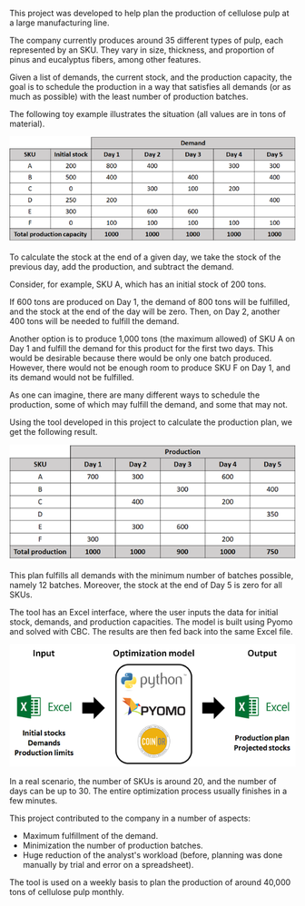 This project was developed to help plan the production of cellulose pulp at a large manufacturing line.

The company currently produces around 35 different types of pulp, each represented by an SKU. They vary in size, thickness, and proportion of pinus and eucalyptus fibers, among other features.

Given a list of demands, the current stock, and the production capacity, the goal is to schedule the production in a way that satisfies all demands (or as much as possible) with the least number of production batches.

The following toy example illustrates the situation (all values are in tons of material).

![input data](input.png)

To calculate the stock at the end of a given day, we take the stock of the previous day, add the production, and subtract the demand.

Consider, for example, SKU A, which has an initial stock of 200 tons.

If 600 tons are produced on Day 1, the demand of 800 tons will be fulfilled, and the stock at the end of the day will be zero. Then, on Day 2, another 400 tons will be needed to fulfill the demand.

Another option is to produce 1,000 tons (the maximum allowed) of SKU A on Day 1 and fulfill the demand for this product for the first two days. This would be desirable because there would be only one batch produced. However, there would not be enough room to produce SKU F on Day 1, and its demand would not be fulfilled.

As one can imagine, there are many different ways to schedule the production, some of which may fulfill the demand, and some that may not.

Using the tool developed in this project to calculate the production plan, we get the following result.

![output data](output.png)

This plan fulfills all demands with the minimum number of batches possible, namely 12 batches. Moreover, the stock at the end of Day 5 is zero for all SKUs.

The tool has an Excel interface, where the user inputs the data for initial stock, demands, and production capacities. The model is built using Pyomo and solved with CBC. The results are then fed back into the same Excel file.

![scheduling_tool scheme](architecture.png)

In a real scenario, the number of SKUs is around 20, and the number of days can be up to 30. The entire optimization process usually finishes in a few minutes.

This project contributed to the company in a number of aspects:

- Maximum fulfillment of the demand.
- Minimization the number of production batches.
- Huge reduction of the analyst's workload (before, planning was done manually by trial and error on a spreadsheet).

The tool is used on a weekly basis to plan the production of around 40,000 tons of cellulose pulp monthly.
